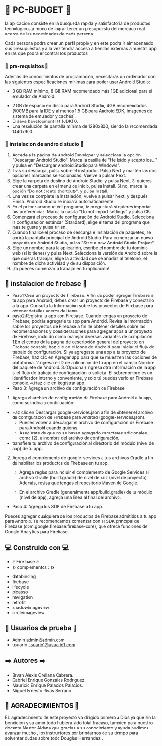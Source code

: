 # :iphone: PC-BUDGET :iphone:
la aplicacion consiste en la busqueda rapida y satisfactoria de productos tecnologicos,a modo de lograr tener un presupuesto del mercado real acerca de las necesidades de cada persona.

Cada persona podra crear un perfil propio y en este podra ir almacenando sus presupuestos y a la vez tendra acceso a tiendas externas a nuestra app en las que podra encontrar los productos.

 ### :pencil: **pre-requisitos** :pencil:

Además de conocimientos de programación, necesitarás un ordenador con las siguientes especificaciones mínimas para poder usar Android Studio:

* 3 GB RAM mínimo, 8 GB RAM recomendado más 1GB adicional para el emulador de Android.
+ 2 GB de espacio en disco para Android Studio, 4GB recomendados (500MB para la IDE y al menos 1.5 GB para Android SDK, imágenes de sistema de emulador y cachés).
+ El Java Development Kit (JDK) 8.
+ Una resolución de pantalla mínima de 1280x800, siendo la recomendada 1440x900.


### :hammer: instalacion de android studio :hammer:
1. Accede a la página de Android Developer y selecciona la opción "Descargar Android Studio". Marca la casilla de "He leído y acepto los..." y pulsa en "Descargar Android Studio para Windows".
2. Tras su descarga, pulsa sobre el instalador. Pulsa Next y mantén las dos opciones marcadas seleccionadas. Vuelve a pulsar Next.
3. Elige la carpeta de destino de Android Studio, y pulsa Next. Si quieres crear una carpeta en el menú de inicio, pulsa Install. Si no, marca la opción "Do not create shortcuts", y pulsa Install.
4. Una vez se complete la instalación, vuelve a pulsar Next, y después Finish. Android Studio se iniciará automáticamente.
5. En el primer arranque del programa, te preguntará si quieres importar tus preferencias. Marca la casilla "Do not import settings" y pulsa OK.
6. Comenzará el proceso de configuración de Android Studio. Selecciona la configuración estándar (Standard), elige el tema del programa que más te guste y pulsa finish.
7. Cuando finalice el proceso de descarga e instalación de paquetes, se abrirá la pantalla principal de Android Studio. Para comenzar un nuevo proyecto de Android Studio, pulsa "Start a new Android Studio Project"
8. Elige un nombre para la aplicación, escribe el nombre de tu dominio web (si lo tienes) y pulsa Next. Selecciona la versión de Android sobre la que quieras trabajar, elige la actividad que se añadirá al teléfono, el nombre de dicha actividad y de su disposición.
9. ¡Ya puedes comenzar a trabajar en tu aplicación!

## :wrench: instalacion de firebase :wrench:
* Paso1:Crea un proyecto de Firebase.
A fin de poder agregar Firebase a tu app para Android, debes crear un proyecto de Firebase y conectarlo a la app. Consulta la Información sobre los proyectos de Firebase para obtener detalles acerca del tema.
* paso2:Registra tu app con Firebase.
Cuando tengas un proyecto de Firebase, podrás agregarle tu app para Android.
Revisa la Información sobre los proyectos de Firebase a fin de obtener detalles sobre las recomendaciones y consideraciones para agregar apps a un proyecto de Firebase, incluido cómo manejar diversas variantes de compilación.
1.En el centro de la página de descripción general del proyecto en Firebase console, haz clic en el ícono de Android para iniciar el flujo de trabajo de configuración.
Si ya agregaste una app a tu proyecto de Firebase, haz clic en Agregar app para que se muestren las opciones de plataforma.
2.ngresa el ID de aplicación de tu app en el campo Nombre del paquete de Android.
3.(Opcional) Ingresa otra información de la app si el flujo de trabajo de configuración lo solicita.
El sobrenombre es un identificador interno y conveniente, y solo tú puedes verlo en Firebase console.
4.Haz clic en Registrar app.
* Paso 3: Agrega un archivo de configuración de Firebase
 1. Agrega el archivo de configuración de Firebase para Android a la app, como se indica a continuación:
   - Haz clic en Descargar google-services.json a fin de obtener el archivo de configuración de Firebase para Android (google-services.json).
      * Puedes volver a descargar el archivo de configuración de Firebase para Android cuando quieras.
       * Asegúrate de que no se hayan agregado caracteres adicionales, como (2), al nombre del archivo de configuración.
   - transfiere tu archivo de configuración al directorio del módulo (nivel de app) de tu app.
 2. Agrega el complemento de google-services a tus archivos Gradle a fin de habilitar los productos de Firebase en tu app.
    - Agrega reglas para incluir el complemento de Google Services al archivo Gradle (build.gradle) de nivel de raíz (nivel de proyecto). Además, revisa que tengas el repositorio Maven de Google.
    
    - En el archivo Gradle (generalmente app/build.gradle) de tu módulo (nivel de app), agrega una línea al final del archivo.
* Paso 4: Agrega los SDK de Firebase a tu app.

Puedes agregar cualquiera de los productos de Firebase admitidos a tu app para Android. Te recomendamos comenzar con el SDK principal de Firebase (com.google.firebase:firebase-core), que ofrece funciones de Google Analytics para Firebase.

## :computer: Construido con :computer:
* :fire: Fire base :fire:
* :recycle: complementos : :recycle: 
- databinding
 - firebase
- lifecycle
- picasso
- navigation 
 - retrofit
- shadowimageview
- circleimageview

##  :construction_worker: Usuarios de prueba :construction_worker:
* Admin  admin@admin.com
* usuario usuario1@usuario1.com

## :black_nib: Autores :black_nib: 
* Bryan Alexis Orellana Cabrera.
* Gabriel Enrique Gonzales Rodriguez.
* Mauricio Enrique Palacios Palacios.
* Miguel Ernesto Rivas Serrano.

## :gift: AGRADECIMIENTOS :gift:
EL agradecimiento de este proyecto va dirigido primero a Dios ya que sin la bendicion y su amor todo hubiera sido total fracaso, tambien para nuestro docente Nestor Aldana que gracias a su conocimiento y ayuda pudimos avanzar mucho ,  los instructores por brindarnos de su tiempo para solventar dudas sobre todo Douglas Hernandez . 
